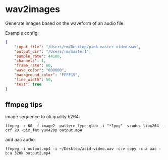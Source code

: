 # wav2images

Generate images based on the waveform of an audio file.

Example config:

```json
{
    "input_file": "/Users/rm/Desktop/pink master video.wav",
    "output_dir": "/Users/rm/master1",
    "sample_rate": 44100,
    "channels": 1,
    "frame_rate": 60,
    "wave_color": "000000",
    "background_color": "FFFF19",
    "line_width": 50,
    "test": true
}
```

## ffmpeg tips

image sequence to ok quality h264:

    ffmpeg -r 60 -f image2 -pattern_type glob -i "*?png" -vcodec libx264 -crf 20 -pix_fmt yuv420p output.mp4

add aac audio:

    ffmpeg -i output.mp4 -i ~/Desktop/acid-video.wav -c:v copy -c:a aac -b:a 320k output2.mp4

